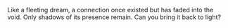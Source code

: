 Like a fleeting dream, a connection once existed but has faded into the void. Only shadows of its presence remain. Can you bring it back to light?
